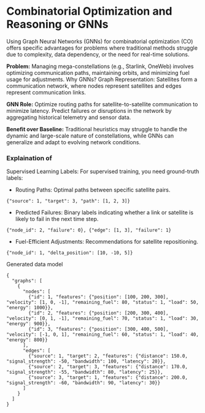 # Combinatorial Optimization and Reasoning or GNNs
Using Graph Neural Networks (GNNs) for combinatorial optimization (CO) offers specific advantages for problems where traditional methods struggle due to complexity, data dependency, or the need for real-time solutions.

<strong>Problem:</strong> Managing mega-constellations (e.g., Starlink, OneWeb) involves optimizing communication paths, maintaining orbits, and minimizing fuel usage for adjustments. Why GNNs? Graph Representation: Satellites form a communication network, where nodes represent satellites and edges represent communication links. 

<strong>GNN Role:</strong> Optimize routing paths for satellite-to-satellite communication to minimize latency. Predict failures or disruptions in the network by aggregating historical telemetry and sensor data. 

<strong>Benefit over Baseline:</strong> Traditional heuristics may struggle to handle the dynamic and large-scale nature of constellations, while GNNs can generalize and adapt to evolving network conditions.

### Explaination of 
Supervised Learning Labels: For supervised training, you need ground-truth labels:

- Routing Paths: Optimal paths between specific satellite pairs.

```{"source": 1, "target": 3, "path": [1, 2, 3]}```

- Predicted Failures: Binary labels indicating whether a link or satellite is likely to fail in the next time step.

```{"node_id": 2, "failure": 0}, {"edge": [1, 3], "failure": 1}```

- Fuel-Efficient Adjustments: Recommendations for satellite repositioning.

```{"node_id": 1, "delta_position": [10, -10, 5]}```

Generated data model

```
{
  "graphs": [
    {
      "nodes": [
        {"id": 1, "features": {"position": [100, 200, 300], "velocity": [1, 0, -1], "remaining_fuel": 80, "status": 1, "load": 50, "energy": 1000}},
        {"id": 2, "features": {"position": [200, 300, 400], "velocity": [0, 1, -1], "remaining_fuel": 70, "status": 1, "load": 30, "energy": 900}},
        {"id": 3, "features": {"position": [300, 400, 500], "velocity": [-1, 0, 1], "remaining_fuel": 60, "status": 1, "load": 40, "energy": 800}}
      ],
      "edges": [
        {"source": 1, "target": 2, "features": {"distance": 150.0, "signal_strength": -50, "bandwidth": 100, "latency": 20}},
        {"source": 2, "target": 3, "features": {"distance": 170.0, "signal_strength": -55, "bandwidth": 80, "latency": 25}},
        {"source": 3, "target": 1, "features": {"distance": 200.0, "signal_strength": -60, "bandwidth": 90, "latency": 30}}
      ]
    }
  ]
}

```
